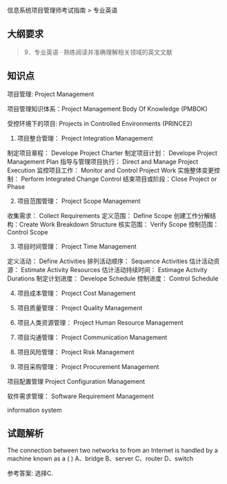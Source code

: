 信息系统项目管理师考试指南 > 专业英语

## 大纲要求

>  9．专业英语 
> · 熟练阅读并准确理解相关领域的英文文献 

## 知识点

项目管理: Project Management


项目管理知识体系：Project Management Body Of Knowledge (PMBOK)

受控环境下的项目: Projects in Controlled Environments (PRINCE2)


1. 项目整合管理： Project Integration Management

制定项目章程： Develope Project Charter
制定项目计划： Develope Project Management Plan
指导与管理项目执行： Direct and Manage Project Execution
监控项目工作： Monitor and Control Project Work
实施整体变更控制： Perform Integrated Change Control
结束项目或阶段：Close Project or Phase

2. 项目范围管理： Project Scope Management

收集需求： Collect Requirements 
定义范围： Define Scope
创建工作分解结构：Create Work Breakdown Structure
核实范围： Verify Scope
控制范围： Control Scope

3. 项目时间管理： Project Time Management

定义活动： Define Activities
排列活动顺序： Sequence Activities
估计活动资源： Estimate Activity Resources
估计活动持续时间： Estimage Activity Durations
制定计划进度： Develope Schedule
控制进度： Control Schedule

4. 项目成本管理： Project Cost Management


5. 项目质量管理： Project Quality Management

6. 项目人类资源管理： Project Human Resource Management

7. 项目沟通管理： Project Communication Management

8. 项目风险管理： Project Risk Management

9. 项目采购管理： Project Procurement Management 

项目配置管理 Project Configuration Management 

软件需求管理： Software Requirement Management


information system

## 试题解析

The connection between two networks to from an Internet is handled by a machine known as a (   )
A、bridge B、server C、router D、switch

参考答案: 选择C.





